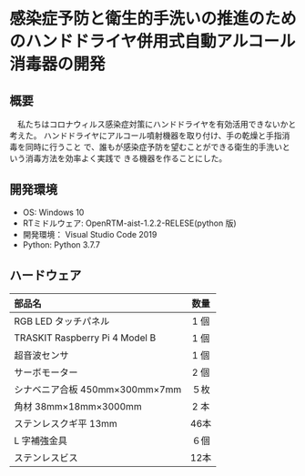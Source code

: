 # 感染症予防と衛生的手洗いの推進のためのハンドドライヤ併用式自動アルコール消毒器の開発

## 概要
　私たちはコロナウィルス感染症対策にハンドドライヤを有効活用できないかと考えた。
ハンドドライヤにアルコール噴射機器を取り付け、手の乾燥と手指消毒を同時に行うこと
で、誰もが感染症予防を望むことができる衛生的手洗いという消毒方法を効率よく実践で
きる機器を作ることにした。

## 開発環境
 - OS: Windows 10
 - RTミドルウェア: OpenRTM-aist-1.2.2-RELESE(python 版)
 - 開発環境： Visual Studio Code 2019
 - Python: Python 3.7.7

## ハードウェア
| 部品名　　　　　　　           　| 数量 |
|:-------------------------------|:----:|
| RGB LED タッチパネル            | 1 個 |
| TRASKIT Raspberry Pi 4 Model B | 1 個 |
| 超音波センサ                    | 1 個 |
| サーボモーター                  | 2 個 |
| シナベニア合板 450mm×300mm×7mm  | ５枚 |
| 角材 38mm×18mm×3000mm          | 2 本 |
| ステンレスクギ平 13mm           | 46本 |
| L 字補強金具                    | ６個 |
| ステンレスビス                  | 12本 |
